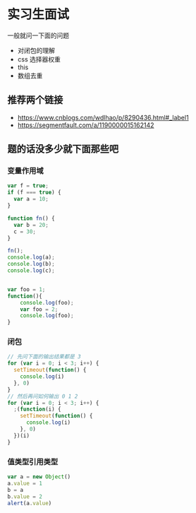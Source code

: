 # 实习生面试

一般就问一下面的问题

- 对闭包的理解
- css 选择器权重
- this
- 数组去重

## 推荐两个链接

- https://www.cnblogs.com/wdlhao/p/8290436.html#_label1
- https://segmentfault.com/a/1190000015162142

## 题的话没多少就下面那些吧

### 变量作用域

```js
var f = true;
if (f === true) {
  var a = 10;
}

function fn() {
  var b = 20;
  c = 30;
}

fn();
console.log(a);
console.log(b);
console.log(c);


var foo = 1;
function(){
    console.log(foo);
    var foo = 2;
    console.log(foo);
}
```

### 闭包

```js
// 先问下面的输出结果都是 3
for (var i = 0; i < 3; i++) {
  setTimeout(function() {
    console.log(i)
  }, 0)
}
// 然后再问如何输出 0 1 2
for (var i = 0; i < 3; i++) {
  ;(function(i) {
    setTimeout(function() {
      console.log(i)
    }, 0)
  })(i)
}
```

### 值类型引用类型

```js
var a = new Object()
a.value = 1
b = a
b.value = 2
alert(a.value)
```
